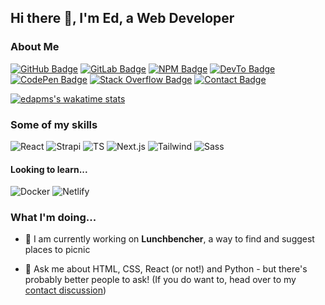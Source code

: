 ## Hi there 👋, I'm Ed, a Web Developer

### About Me

[![GitHub Badge](https://img.shields.io/badge/-edapm-000000?style=flat&logo=GitHub&link=https://github.com/edapm)](https://github.com/edapm)
[![GitLab Badge](https://img.shields.io/badge/-edapm-4700CC?style=flat&logo=GitLab&link=https://gitlab.com/edapm)](https://gitlab.com/edapm)
[![NPM Badge](https://img.shields.io/badge/-edapm-crimson?style=flat&logo=npm&logoColor=white&link=https://npmjs.com/~edapm)](https://npmjs.com/~edapm)
[![DevTo Badge](https://img.shields.io/badge/-edapm-gray?style=flat&logo=dev.to&link=https://dev.to/edapm)](https://dev.to/edapm)
[![CodePen Badge](https://img.shields.io/badge/-edapm-navy?style=flat&logo=codepen&link=https://codepen.io/edapm)](https://codepen.io/edapm)
[![Stack Overflow Badge](https://img.shields.io/badge/-edapm-white?style=flat&logo=stackoverflow&link=https://stackoverflow.com/users/12993670)](https://stackoverflow.com/users/12993670)
[![Contact Badge](https://img.shields.io/badge/-contact-darkgreen?style=flat&logo=signal&logoColor=white&link=https://github.com/edapm/edapm/discussions)](https://github.com/edapm/edapm/discussions)

[![edapms's wakatime stats](https://github-readme-stats.vercel.app/api/wakatime?username=edapm)](https://wakatime.com/@edapm)

<!--
### My Skills (In order of which I learnt them) -->

### Some of my skills

<!-- ![Python](https://img.shields.io/badge/-python-yellow?style=flat&logo=python)
![HTML](https://img.shields.io/badge/-html-maroon?style=flat&logo=html5)
![CSS](https://img.shields.io/badge/-css-red?style=flat&logo=css3) -->
<!-- ![JS](https://img.shields.io/badge/-javascript-purple?style=flat&logo=javascript) -->
![React](https://img.shields.io/badge/-reactjs-grey?style=flat&logo=react)
![Strapi](https://img.shields.io/badge/-strapi-lightblue?style=flat&logo=strapi)
![TS](https://img.shields.io/badge/-typescript-darkgray?style=flat&logo=typescript)
![Next.js](https://img.shields.io/badge/-next.js-black?style=flat&logo=next.js)
![Tailwind](https://img.shields.io/badge/-tailwind-lightgreen?style=flat&logo=tailwind%20css)
![Sass](https://img.shields.io/badge/-sass-pink?style=flat&logo=sass)

<!-- #### A little... -->

<!-- ![C#](https://img.shields.io/badge/-c%20sharp-5C2D91?style=flat&logo=c%20sharp)
![Java](https://img.shields.io/badge/-java-orange?style=flat&logo=java)
![Django](https://img.shields.io/badge/-django-green?style=flat&logo=django) -->

#### Looking to learn...

![Docker](https://img.shields.io/badge/-docker-blue?style=flat&logo=docker)
![Netlify](https://img.shields.io/badge/-netlify-beige?style=flat&logo=netlify)

### What I'm doing...

- 🔭 I am currently working on **Lunchbencher**, a way to find and suggest places to picnic
<!-- - 🤔 I’m looking for help with **choosing a backend/web stack for my next application** (See [here](https://github.com/edapm/edapm/blob/master/stack.md) for more info) -->
- 💬 Ask me about HTML, CSS, React (or not!) and Python - but there's probably better people to ask! (If you do want to, head over to my [contact discussion](https://github.com/edapm/edapm/discussions))
